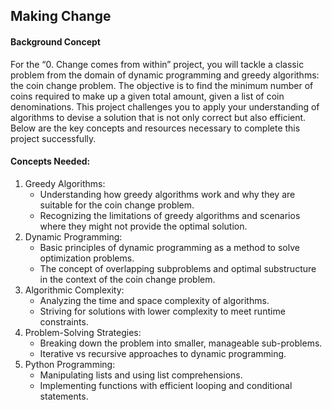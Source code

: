 ## Making Change

<h4>Background Concept</h4>
<p>For the “0. Change comes from within” project, you will tackle a classic problem from the domain of dynamic programming and greedy algorithms: the coin change problem. The objective is to find the minimum number of coins required to make up a given total amount, given a list of coin denominations. This project challenges you to apply your understanding of algorithms to devise a solution that is not only correct but also efficient. Below are the key concepts and resources necessary to complete this project successfully.</p>

<h4>Concepts Needed:</h4>
<ol>
<li>Greedy Algorithms:
<ul>
<li>Understanding how greedy algorithms work and why they are suitable for the coin change problem.</li>
<li>Recognizing the limitations of greedy algorithms and scenarios where they might not provide the optimal solution.</li></ul></li>
<li>Dynamic Programming:
<ul><li>Basic principles of dynamic programming as a method to solve optimization problems.</li>
<li>The concept of overlapping subproblems and optimal substructure in the context of the coin change problem.</li></ul></li>
<li>Algorithmic Complexity:
<ul><li>
Analyzing the time and space complexity of algorithms.</li>
<li>Striving for solutions with lower complexity to meet runtime constraints.</li></ul></li>
<li>Problem-Solving Strategies:
<ul><li>
Breaking down the problem into smaller, manageable sub-problems.</li>
<li>Iterative vs recursive approaches to dynamic programming.</li></ul></li>
<li>Python Programming:
<ul><li>
Manipulating lists and using list comprehensions.</li>
<li>Implementing functions with efficient looping and conditional statements.</li></ul></li>
</ol>